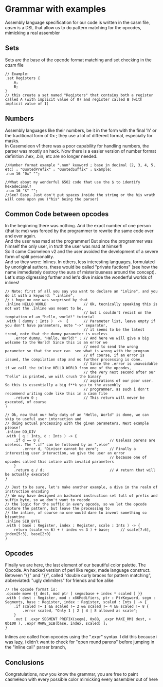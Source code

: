 # Grammar with examples  

Assembly language specification for our code is written in the casm file, *casm* is a DSL that allow us to do pattern matching for the opcodes, mimicking a real assembler  

## Sets  
Sets are the base of the opcode format matching and set checking in the *casm* file  

    // Example:  
    .set Registers {  
        A;  
        B;  
    }  
    // this create a set named "Registers" that contains both a register called A (with implicit value of 0) and register called B (with implicit value of 1)  

## Numbers  
Assembly languages like their numbers, be it in the form with the final 'h' or the traditional form of 0x ; they use a lot of different format, especially for masks.  
In Casemeleon v1 there was a poor capability for handling numbers, the parser was mostly an hack. Now there is a easier version of number format definition
.hex, .bin, etc are no longer needed.  

    //Number format example ".num" keyword ; base in decimal (2, 3, 4, 5, etc) ; "QuotedPrefix" ; "QuotedSuffix" ; Example:  
    .num 16 "0x" "";  

    //What about my wonderful 6502 code that use the $ to identify hexadecimal?  
    .num 16 "$" "";  
    //See? Easy. Just don't put spaces inside the string or the his wrath will come upon you ("his" being the parser)  

## Common Code between opcodes  
In the beginning there was nothing. And the exact number of one person (that is: me) was forced by the programmer to rewrite the same code over and over again.  
And the user was mad at the programmer! But since the programmer was himself the only user, in truth the user was mad at himself!  
So it came Casmeleon v2 and the user avoided the development of a severe form of split personality.  
And so they were: Inlines. In others, less interesting languages, formulated by unoriginal authors, these would be called "private fuctions" (see how the name immediately destroy the aura of misteriousness around the concept).  
Let's stop digressing further and let's dive inside the wonderful worlds of inlines!

    // Note: first of all you say you want to declare an "inline", and you do it with a keyword: ".inline",  
    // i hope no one was surprised by that  
    .inline HELLO_WORLD                 // Ok, tecnically speaking this is not wat the .inline was meant to be, 
                                        // but i couldn't resist on the temptation of an "hello, world!" tutorial  
    .with ( dummy : Ints )  ->  {       // Parameter list, leave empty if you don't have parameters, note "->" separator, 
                                        // it seems to be the latest trend, note that the dummy parameter is useless    
        .error dummy, "Hello, World!" ; // And here we will give a big welcome to the World! Since this is an error we  
                                        // need to send the wrong parameter so that the user can  see what is wrong with the program  
                                        // Of course, if an error is issued, the compilation stop and no further processing is done.  
                                        // Since the .error is unavoidable if we call the inline HELLO_WORLD from one of the opcodes,  
                                        // the very next second after our "hello" is printed, we will crush the binary    
                                        // aspirations of our poor user. So this is essentially a big f**k you to the assembly 
                                        // programmer, as such i don't recommend writing code like this in a casm file  
        .return 0 ;                     // This return will never be executed, of course  
    }  

    // Ok, now that our holy duty of an "Hello, World" is done, we can skip to useful user interaction and  
    // doing actual processing with the given parameters. Next example please!  
    .inline DO_DIV  
    .with ( q : Ints, d : Ints ) -> {  
        .if d == 0 {                                // Useless parens are useless. The ".if" can be followed by an ".else"  
            .error d, "Divisor cannot be zero";     // Finally a interesting user interaction, we give the user an error  
                                                    // because one of opcodes called this inline with invalid parameters  
        }  
        .return q / d;                              // A return that will be actually executed  
    }  

    // Just to be sure, let's make another example, a dive in the realm of instruction encoding   
    // We may have designed an backward instruction set full of prefix and suffix byte, so we don't want to recode  
    // the logic for the suffix in every opcode, so we let the opcode capture the pattern, but leave the processing to  
    // the inline, of course no one would dare to invent something so bizantine    
    .inline SIB_BYTE
    .with ( base : Register, index : Register, scale : Ints ) -> {  
        return (scale << 6) + ( index << 3 ) + base;     // scale[7:6], index[5:3], base[2:0]
    }  


## Opcodes

Finally we are here, the last element of our beautiful color palette. The Opcode. An hacked version of perl like regex, made language construct.  
Between "{{" and "}}", called "double curly braces for pattern matching", abbreviated: "ugly delimiters" for friends and foe alike  

    // The opcode format is:  
    .opcode move {{ dest, mod ptr [ segm:base + index * scaled ] }}  
    .with ( dest : Register, mod : x86Modifiers, ptr : PtrKeyword, segm : Segments, base : Register, index : Register, scaled : Ints ) -> {  
        .if scaled != 1 && scaled != 2 && scaled != 4 && scaled != 8 {  
            .error scaled, "Only 1 | 2 | 4 | 8 allowed as scale";   
        }  
        .out [ .expr SEGMENT_PREFIX(segm), 0x8B, .expr MAKE_RM( dest, + 0b100 ), .expr MAKE_SIB(base, index, scaled) ];  
    }   

Inlines are called from opcodes using the ".expr" syntax. I did this because i was lazy, i didn't want to check for "open round parens" before jumping
in the "inline call" parser branch,

## Conclusions  

Congratulations, now you know the grammar, you are free to paint casmeleon with every possible color mimicking every assembler out of here   